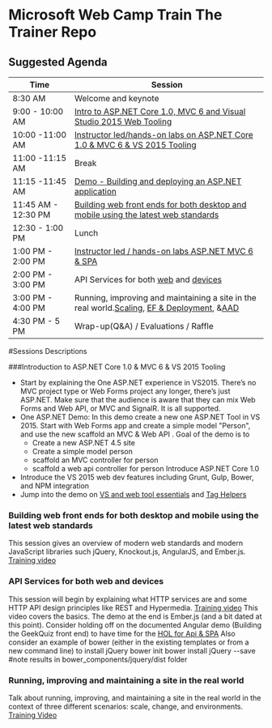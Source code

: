 # Microsoft Web Camp Train The Trainer Repo 

## Suggested Agenda 
|Time	|Session|
|---	|---	|
| 8:30 AM  	| 	Welcome and keynote	|
| 9:00 - 10:00 AM  	|  [Intro to ASP.NET Core 1.0, MVC 6 and Visual Studio 2015 Web Tooling](https://github.com/Microsoft-Web/WebCampTrainingKit/tree/aspnet-5-updates/Presentation/ASPNET-and-VS-Web-Tooling/GettingStartedASPNET5)	|
| 10:00 -11:00 AM  	| [Instructor led/hands-on labs on ASP.NET Core 1.0 & MVC 6 & VS 2015 Tooling](https://github.com/Microsoft-Web/WebCampTrainingKit/tree/aspnet-5-updates/HOL/IntroToASPNET5) 	|
| 11:00 -11:15 AM  	| Break	|
| 11:15 -11:45 AM  	| [Demo - Building and deploying an ASP.NET application](https://github.com/Microsoft-Web/WebCampTrainingKit/tree/aspnet-5-updates/Presentation/Build-and-deploy-ASPNET/GeekQuiz-Build-and-deploy-ASP)|
| 11:45 AM - 12:30 PM 	|[Building web front ends for both desktop and mobile using the latest web standards](https://github.com/Microsoft-Web/WebCampTrainingKit/blob/aspnet-5-updates/Presentation/Modern-Web-Front-Ends/GeekQuiz-SPA-Interface)	|
| 12:30 - 1:00 PM  	| Lunch  	|
| 1:00 PM - 2:00 PM 	| [Instructor led / hands-on labs ASP.NET MVC 6 & SPA](https://github.com/Microsoft-Web/WebCampTrainingKit/blob/aspnet-5-updates/HOL/AspNetApiSpa)  	|
| 2:00 PM - 3:00 PM 	| API Services for both [web](https://github.com/Microsoft-Web/WebCampTrainingKit/tree/aspnet-5-updates/Presentation/HTTP-Services/GeekQuiz-Web-API-backend) and [devices](https://github.com/Microsoft-Web/WebCampTrainingKit/tree/aspnet-5-updates/Presentation/HTTP-Services/GeekQuiz-Web-API-Universal-Windows)	|
| 3:00 PM - 4:00 PM 	| Running, improving and maintaining a site in the real world.[Scaling](https://github.com/Microsoft-Web/WebCampTrainingKit/tree/aspnet-5-updates/Presentation/ASPNET-in-Production/Scaling-a-production-website), [EF & Deployment](https://github.com/Microsoft-Web/WebCampTrainingKit/tree/aspnet-5-updates/Presentation/ASPNET-in-Production/Handling-change-EF-migrations), &[AAD](https://github.com/Microsoft-Web/WebCampTrainingKit/tree/aspnet-5-updates/Presentation/ASPNET-in-Production/Handling-change-EF-migrations) 	|
| 4:30 PM - 5 PM  	| Wrap-up(Q&A) / Evaluations / Raffle   	|

#Sessions Descriptions

###Introduction to  ASP.NET Core 1.0  & MVC 6 & VS 2015 Tooling

- Start by explaining the One ASP.NET experience in VS2015. There’s no MVC project type or Web Forms project any longer, there’s just ASP.NET.  Make sure that the audience is aware that they can mix Web Forms and Web API, or MVC and SignalR.  It is all supported. 
- One ASP.NET Demo: In this demo create a new one ASP.NET Tool in VS 2015. Start with  Web Forms app and create a simple model "Person", and use the new scaffold an MVC & Web API .
    Goal of the demo is to 
    - Create a new ASP.NET 4.5 site 
    - Create a simple model person
    - scaffold an MVC controller for person 
    - scaffold a web api controller for person 
Introduce ASP.NET Core 1.0
- Introduce the VS 2015 web dev features including Grunt, Gulp, Bower, and NPM integration 
- Jump into the demo on [VS and web tool essentials](https://github.com/Microsoft-Web/WebCampTrainingKit/tree/master/Presentation/02-ASPNET-and-VS-Web-Tooling/Visual-Studio-and-Web-Essentials) and [Tag Helpers](https://github.com/Microsoft-Web/WebCampTrainingKit/tree/master/Presentation/02-ASPNET-and-VS-Web-Tooling/TagHelpers)

### Building web front ends for both desktop and mobile using the latest web standards

This session gives an overview of modern web standards and modern JavaScript libraries such jQuery, Knockout.js, AngularJS, and Ember.js. [Training video](https://channel9.msdn.com/events/Windows-Azure-DevCamps/WebCamp/WEB4)

### API Services for both web and devices

This session will begin by explaining what HTTP services are and some HTTP API design principles like REST and Hypermedia.
[Training video](https://channel9.msdn.com/Events/Windows-Azure-DevCamps/WebCamp/WEB5)
This  video covers the basics. The demo at the end is Ember.js (and a bit dated at this point). Consider holding off on the documented Angular demo (Building the GeekQuiz front end) to have time for the [HOL for Api & SPA](https://github.com/Microsoft-Web/WebCampTrainingKit/tree/master/HOL/AspNetApiSpa)
Also consider an example of bower (either in the existing templates or from a new command line) to install jQuery
bower init
bower install jQuery --save
#note results in bower_components/jquery/dist folder

### Running, improving and maintaining a site in the real world
Talk about running, improving, and maintaining a site in the real world in the context of three different scenarios: scale, change, and environments.
[Training Video](https://channel9.msdn.com/Events/Windows-Azure-DevCamps/WebCamp/WEB6)


